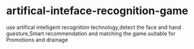 # artifical-inteface-recognition-game
use artifical intelligent recognition technology,detect the face and hand guesture,Smart recommendation and matching the game.suitable for Promotions and drainage
